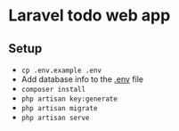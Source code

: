 # Laravel todo web app

## Setup
- `cp .env.example .env`
- Add database info to the [.env](./.env) file
- `composer install`
- `php artisan key:generate`
- `php artisan migrate`
- `php artisan serve`